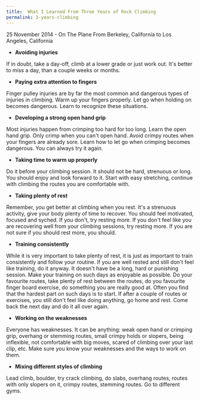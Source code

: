 ```yaml
---
title:  What I Learned From Three Years of Rock Climbing
permalink: 3-years-climbing
---
```

<p class="meta">25 November 2014 - On The Plane From Berkeley, California to Los Angeles, California</p>

* **Avoiding injuries**

If in doubt, take a day-off, climb at a lower grade or just work out. It's better to miss a day, than a couple weeks
or months.

* **Paying extra attention to fingers**

Finger pulley injuries are by far the most common and dangerous types of injuries in climbing. Warm up your fingers properly.
Let go when holding on becomes dangerous. Learn to recognize these situations.

* **Developing a strong open hand grip**

Most injuries happen from crimping too hard for too long. Learn the open hand grip. Only crimp when you can't open hand.
Avoid crimpy routes when your fingers are already sore. Learn how to let go when crimping becomes dangerous. You can always
try it again.

* **Taking time to warm up properly**

Do it before your climbing session. It should not be hard, strenuous or long. You should enjoy and look forward to it.
Start with easy stretching, continue with climbing the routes you are comfortable with.

* **Taking plenty of rest**

Remember, you get better at climbing when you rest. It's a strenuous activity, give your body plenty of time to recover.
You should feel motivated, focused and syched. If you don't, try resting more. If you don't feel like you are recovering
well from your climbing sessions, try resting more. If you are not sure if you should rest more, you should.

* **Training consistently**

While it is very important to take plenty of rest, it is just as important to train consistently and follow your routine.
If you are well rested and still don't feel like training, do it anyway. It doesn't have be a long, hard or punishing session.
Make your training on such days as enjoyable as possible. Do your favourite routes, take plenty of rest between the routes,
do you favourite finger board exercise, do something you are really good at. Often you find that the hardest part on such days
is to start. If after a couple of routes or exercises, you still don't feel like doing anything, go home and rest.
Come back the next day and do it all over again.

* **Working on the weaknesses**

Everyone has weaknesses. It can be anything: weak open hand or crimping grip, overhang or stemming routes, small crimpy
holds or slopers, being inflexible, not comfortable with big moves, scared of climbing over your last clip, etc.
Make sure you know your weaknesses and the ways to work on them.

* **Mixing different styles of climbing**

Lead climb, boulder, try crack climbing, do slabs, overhang routes, routes with only slopers on it, crimpy routes, stemming
routes. Go to different gyms.


